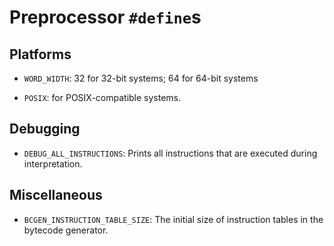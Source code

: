 # Preprocessor `#define`s

## Platforms

- `WORD_WIDTH`:
  32 for 32-bit systems; 64 for 64-bit systems

- `POSIX`:
  for POSIX-compatible systems.

## Debugging

- `DEBUG_ALL_INSTRUCTIONS`:
  Prints all instructions that are executed during interpretation.

## Miscellaneous

- `BCGEN_INSTRUCTION_TABLE_SIZE`:
  The initial size of instruction tables in the bytecode generator.
